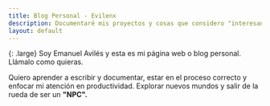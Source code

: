 ```yaml
---
title: Blog Personal - Evilenx 
description: Documentaré mis proyectos y cosas que considero "interesantes". 
layout: default
---
```


{: .large}
Soy Emanuel Avilés y esta es mi página web o blog personal. Llámalo como quieras. 

Quiero aprender a escribir y documentar, estar en el proceso correcto y enfocar mi atención en productividad. Explorar nuevos mundos y salir de la rueda de ser un **"NPC".**












